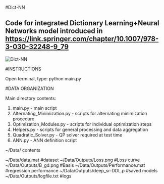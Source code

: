 #Dict-NN

## Code for integrated Dictionary Learning+Neural Networks model introduced in https://link.springer.com/chapter/10.1007/978-3-030-32248-9_79
![Dict-NN](https://github.com/Niharika-SD/Dict-NN/Connectomics_and_Clinical_Severity_NN.PNG)

#INSTRUCTIONS

Open terminal, type: python main.py

#DATA ORGANIZATION

Main directory contents:
 1. main.py - main script
 2. Alternating_Minimization.py - scripts for alternating minimization procedure
 3. Optimization_Modules.py - scripts for individual optimization steps 
 4. Helpers.py - scripts for general processing and data aggregation
 5. Quadratic_Solver.py - QP solver required at test time
 6. ANN.py - ANN definition script

~/Data/ contents

  ~/Data/data.mat #dataset
  ~/Data/Outputs/Loss.png #Loss curve
  ~/Data/Outputs/B_gd.png #Basis
  ~/Data/Outputs/Performance.mat #regression performance
  ~/Data/Outputs/deep_sr-DDL.p #saved models
  ~/Data/Outputs/logfile.txt #logs
      
   
